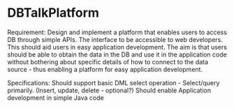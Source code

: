 # DBTalkPlatform

Requirement:
Design and implement a platform that enables users to access DB through simple APIs.
The interface to be accessible to web developers.
This should aid users in easy application development.
The aim is that users should be able to obtain the data in the DB and use it in the application code without bothering about specific details of how to connect to the data source - thus enabling a platform for easy application development.

Specifications:
Should support basic DML select operation - Select/query primarily. (Insert, update, delete - optional?)
Should enable Application development in simple Java code
